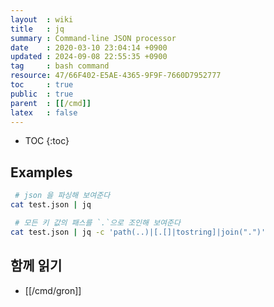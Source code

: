 ```yaml
---
layout  : wiki
title   : jq
summary : Command-line JSON processor
date    : 2020-03-10 23:04:14 +0900
updated : 2024-09-08 22:55:35 +0900
tag     : bash command
resource: 47/66F402-E5AE-4365-9F9F-7660D7952777
toc     : true
public  : true
parent  : [[/cmd]]
latex   : false
---
```

* TOC
{:toc}

## Examples

```sh
 # json 을 파싱해 보여준다
cat test.json | jq

 # 모든 키 값의 패스를 `.`으로 조인해 보여준다
cat test.json | jq -c 'path(..)|[.[]|tostring]|join(".")'
```

## 함께 읽기

- [[/cmd/gron]]

